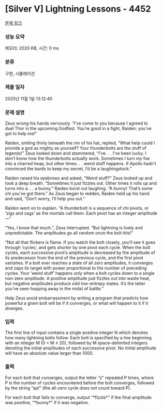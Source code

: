 # [Silver V] Lightning Lessons - 4452 

[문제 링크](https://www.acmicpc.net/problem/4452) 

### 성능 요약

메모리: 2020 KB, 시간: 0 ms

### 분류

구현, 시뮬레이션

### 제출 일자

2025년 11월 1일 13:12:40

### 문제 설명

<p>Zeus wrung his hands nervously. “I’ve come to you because I agreed to duel Thor in the upcoming Godfest. You’re good in a fight, Raiden; you’ve got to help me!”</p>

<p>Raiden, smiling thinly beneath the rim of his hat, replied, “What help could I provide a god as mighty as yourself? Your thunderbolts are the stuff of legends!” Zeus looked down and stammered, “I’ve. . . I’ve been lucky. I don’t know how the thunderbolts actually work. Sometimes I turn my foe into a charred heap, but other times. . . weird stuff happens. If Apollo hadn’t convinced the bards to keep my secret, I’d be a laughingstock.”</p>

<p>Raiden raised his eyebrows and asked, “Weird stuff?” Zeus looked up and took a deep breath. “Sometimes it just fizzles out. Other times it rolls up and turns into a. . . a bunny.” Raiden burst out laughing. “A bunny! That’s some chi you’ve got there.” As Zeus began to redden, Raiden held up his hand and said, “Don’t worry, I’ll help you out.”</p>

<p>Raiden went on to explain. “A thunderbolt is a sequence of chi pivots, or ‘zigs and zags’ as the mortals call them. Each pivot has an integer amplitude—”</p>

<p>“Yes, I know that much.”, Zeus interrupted. “But lightning is lively and unpredictable. The amplitudes go all random once the bolt hits!”</p>

<p>“Not all that flickers is flame. If you watch the bolt closely, you’ll see it goes through ‘cycles’, and gets shorter by one pivot each cycle. When the bolt cycles, each successive pivot’s amplitude is decreased by the amplitude of its predecessor from the end of the previous cycle, and the first pivot vanishes. If a bolt ever reaches a state of all zero amplitudes, it converges and zaps its target with power proportional to the number of preceding cycles. Your ‘weird stuff’ happens only when a bolt cycles down to a single non-zero amplitude. A positive amplitude just fizzles out into waste heat, but negative amplitudes produce odd low-entropy states. It’s the latter you’ve seen hopping away in the midst of battle.”</p>

<p>Help Zeus avoid embarrassment by writing a program that predicts how powerful a given bolt will be if it converges, or what will happen to it if it diverges.</p>

### 입력 

 <p>The first line of input contains a single positive integer N which denotes how many lightning bolts follow. Each bolt is specified by a line beginning with an integer M (0 < M ≤ 20), followed by M space-delimited integers denoting the initial amplitudes of each successive pivot. No initial amplitude will have an absolute value larger than 1000.</p>

### 출력 

 <p>For each bolt that converges, output the letter “z” repeated P times, where P is the number of cycles encountered before the bolt converges, followed by the string “ap!” (the all-zero cycle does not count toward P).</p>

<p>For each bolt that fails to converge, output “*fizzle*” if the final amplitude was positive, “*bunny*” if it was negative.</p>

